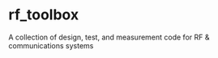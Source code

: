 # rf_toolbox
A collection of design, test, and measurement code for RF &amp; communications systems
